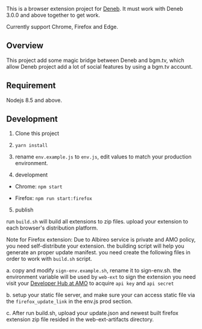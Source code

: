 This is a browser extension project for [Deneb](https://github.com/lordfriend/Deneb). It must work with Deneb 3.0.0 and above together to get work.

Currently support Chrome, Firefox and Edge.

## Overview

This project add some magic bridge between Deneb and bgm.tv, which allow Deneb project add a lot of social features by
using a bgm.tv account.

## Requirement

Nodejs 8.5 and above.

## Development

1. Clone this project

2. `yarn install`

3. rename `env.example.js` to `env.js`, edit values to match your production environment.

4. development

- Chrome: `npm start`

- Firefox: `npm run start:firefox`

5. publish

run `build.sh` will build all extensions to zip files. upload your extension to each browser's distribution platform.

Note for Firefox extension: Due to Albireo service is private and AMO policy, you need self-distribute your extension. the building script
will help you generate an proper update manifest. you need create the following files in order to work with `build.sh` script.

a. copy and modify `sign-env.example.sh`, rename it to sign-env.sh. the environment variable will be used by `web-ext` to sign the extension
you need visit your [Developer Hub at AMO](https://addons.mozilla.org/en-US/developers/addon/api/key/) to acquire `api key` and `api secret`

b. setup your static file server, and make sure your can access static file via the `firefox_update_link` in the env.js prod section.

c. After run build.sh, upload your update.json and newest built firefox extension zip file resided in the web-ext-artifacts directory.
